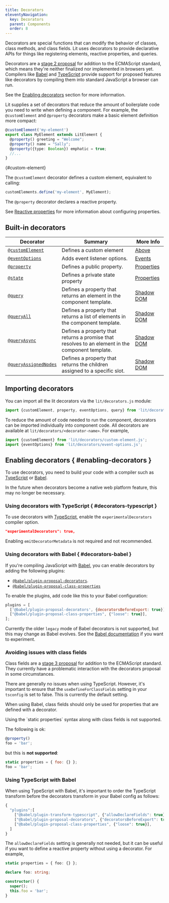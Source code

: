 ```yaml
---
title: Decorators
eleventyNavigation:
  key: Decorators
  parent: Components
  order: 8
---
```


Decorators are special functions that can modify the behavior of classes, class methods, and class fields. Lit uses decorators to provide declarative APIs for things like registering elements, reactive properties, and queries.

Decorators are a [stage 2 proposal](https://github.com/tc39/proposal-decorators) for addition to the ECMAScript standard, which means they're neither finalized nor implemented in browsers yet. Compilers like [Babel](https://babeljs.io/) and [TypeScript](https://www.typescriptlang.org/) provide support for proposed features like decorators by compiling them into standard JavaScript a browser can run.

See the [Enabling decorators](#enabling-decorators) section for more information.

Lit supplies a set of decorators that reduce the amount of boilerplate code you need to write when defining a component. For example, the `@customElement` and `@property` decorators make a basic element definition more compact:

```ts
@customElement('my-element')
export class MyElement extends LitElement {
  @property() greeting = "Welcome";
  @property() name = "Sally";
  @property({type: Boolean}) emphatic = true;
  //...
}
```
{#custom-element}

The `@customElement` decorator defines a custom element, equivalent to calling:

```js
customElements.define('my-element', MyElement);
```

The `@property` decorator declares a reactive property.

See [Reactive properties](/docs/components/properties) for more information about configuring properties.

## Built-in decorators

| Decorator | Summary | More Info |
|-----------|---------|--------------|
| [`@customElement`](/docs/api/decorators/#customElement) | Defines a custom element | [Above](#custom-element) |
| [`@eventOptions`](/docs/api/decorators/#eventOptions) | Adds event listener options. | [Events](/docs/components/events#event-options-decorator) |
| [`@property`](/docs/api/decorators/#property) | Defines a public property. | [Properties](/docs/components/properties#declare-with-decorators) |
| [`@state`](/docs/api/decorators/#state) | Defines a private state property | [Properties](/docs/components/properties#declare-with-decorators) |
| [`@query`](/docs/api/decorators/#query) | Defines a property that returns an element in the component template. | [Shadow DOM](/docs/components/shadow-dom#query) |
| [`@queryAll`](/docs/api/decorators/#queryAll) | Defines a property that returns a list of elements in the component template. | [Shadow DOM](/docs/components/shadow-dom#query-all) |
| [`@queryAsync`](/docs/api/decorators/#queryAsync) | Defines a property that returns a promise that resolves to an element in the component template. | [Shadow DOM](/docs/components/shadow-dom#query-async) |
| [`@queryAssignedNodes`](/docs/api/decorators/#queryAssignedNodes) | Defines a property that returns the children assigned to a specific slot. | [Shadow DOM](/docs/components/shadow-dom#query-assigned-nodes) |

## Importing decorators

You can import all the lit decorators via the `lit/decorators.js` module:

```js
import {customElement, property, eventOptions, query} from 'lit/decorators.js';
```

To reduce the amount of code needed to run the component, decorators can be imported individually into component code. All decorators are available at `lit/decorators/<decorator-name>`. For example,

```js
import {customElement} from 'lit/decorators/custom-element.js';
import {eventOptions} from 'lit/decorators/event-options.js';
```

## Enabling decorators { #enabling-decorators }

To use decorators, you need to build your code with a compiler such as [TypeScript](#decorators-typescript) or [Babel](#decorators-babel).

In the future when decorators become a native web platform feature, this may no longer be necessary.

### Using decorators with TypeScript { #decorators-typescript }

To use decorators with [TypeScript](https://www.typescriptlang.org/docs/handbook/decorators.html), enable the `experimentalDecorators` compiler option.

```json
"experimentalDecorators": true,
```

Enabling `emitDecoratorMetadata` is not required and not recommended.

### Using decorators with Babel  { #decorators-babel }

If you're compiling JavaScript with [Babel](https://babeljs.io/docs/en/), you can enable decorators by adding the following plugins:

*   [`@babel/plugin-proposal-decorators`](https://babeljs.io/docs/en/babel-plugin-proposal-decorators).
*   [`@babel/plugin-proposal-class-properties`](https://babeljs.io/docs/en/babel-plugin-proposal-class-properties)

To enable the plugins, add code like this to your Babel configuration:

```js
plugins = [
  ['@babel/plugin-proposal-decorators', {decoratorsBeforeExport: true}],
  ["@babel/plugin-proposal-class-properties", {"loose": true}],
];
```

<div class="alert alert-info">

Currently the older `legacy` mode of Babel decorators is not supported, but this may change as Babel evolves. See the [Babel documentation](https://babeljs.io/docs/en/babel-plugin-proposal-decorators#legacy) if you want to experiment.

</div>

### Avoiding issues with class fields

Class fields are a [stage 3 proposal](https://github.com/tc39/proposal-decorators) for addition to the ECMAScript standard. They currently have a problematic interaction with the decorators proposal in some circumstances.

There are generally no issues when using TypeScript. However, it's important to ensure that the `useDefineForClassFields` setting in your `tsconfig` is set to false. This is currently the default setting.

When using Babel, class fields should only be used for properties that are defined with a decorator.

<div class="alert alert-info">
Using the `static properties` syntax along with class fields is not supported.
</div>

The following is ok:

```js
@property()
foo = 'bar';
```

but this is **not supported**:

```js
static properties = { foo: {} };
foo = 'bar';
```

### Using TypeScript with Babel

When using TypeScript with Babel, it's important to order the TypeScript transform before the decorators transform in your Babel config as follows:

```js
{
  "plugins":[
    ["@babel/plugin-transform-typescript", {"allowDeclareFields": true}],
    ["@babel/plugin-proposal-decorators", {"decoratorsBeforeExport": true}],
    ["@babel/plugin-proposal-class-properties", {"loose": true}],
  ]
}
```

The `allowDeclareFields` setting is generally not needed, but it can be useful if you want to define a reactive property without using a decorator. For example,

```ts
static properties = { foo: {} };

declare foo: string;

constructor() {
  super();
  this.foo = 'bar';
}
```
